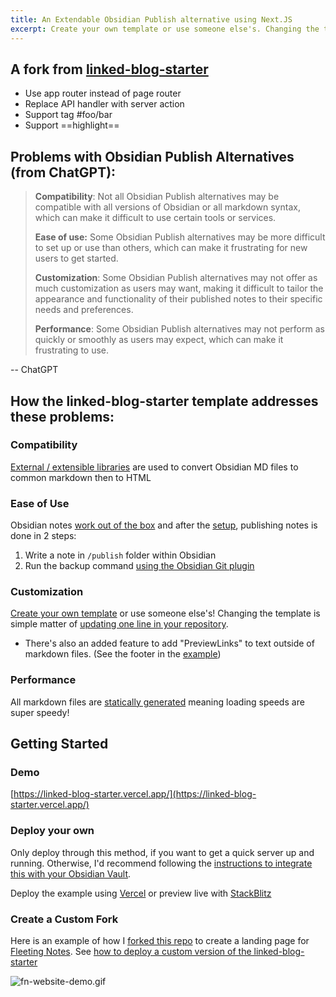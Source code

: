 ```yaml
---
title: An Extendable Obsidian Publish alternative using Next.JS
excerpt: Create your own template or use someone else's. Changing the template is a matter of updating one line
---
```


## A fork from [linked-blog-starter](https://github.com/matthewwong525/linked-blog-starter)

- Use app router instead of page router
- Replace API handler with server action
- Support tag \#foo/bar
- Support ==highlight==

## Problems with Obsidian Publish Alternatives (from ChatGPT):

 >
 > **Compatibility**: Not all Obsidian Publish alternatives may be compatible with all versions of Obsidian or all markdown syntax, which can make it difficult to use certain tools or services.
 >
 > **Ease of use:** Some Obsidian Publish alternatives may be more difficult to set up or use than others, which can make it frustrating for new users to get started.
 >
 > **Customization**: Some Obsidian Publish alternatives may not offer as much customization as users may want, making it difficult to tailor the appearance and functionality of their published notes to their specific needs and preferences.
 >
 > **Performance**: Some Obsidian Publish alternatives may not perform as quickly or smoothly as users may expect, which can make it frustrating to use.

-- ChatGPT

## How the linked-blog-starter template addresses these problems:

### Compatibility

[External / extensible libraries](linked-blog-starter-does-not-reinvent-wheel.md) are used to convert Obsidian MD files to common markdown then to HTML

### Ease of Use

Obsidian notes [work out of the box](works-out-of-the-box-with-markdown-files.md) and after the [setup](publish-your-obsidian-notes-with-linked-blog-starter.md), publishing notes is done in 2 steps:
1. Write a note in `/publish` folder within Obsidian
2. Run the backup command [using the Obsidian Git plugin](connect-obsidian-vault-with-github.md)

### Customization

[Create your own template](deploy-a-custom-linked-blog-starter.md) or use someone else's! Changing the template is simple matter of [updating one line in your repository](update-publish-settings-github-actions.md).
- There's also an added feature to add "PreviewLinks" to text outside of markdown files. (See the footer in the [example](https://linked-blog-starter.vercel.app/home))

### Performance

All markdown files are [statically generated](statically-generated.md) meaning loading speeds are super speedy!

## Getting Started

### Demo

[https://linked-blog-starter.vercel.app/](https://linked-blog-starter.vercel.app/)

### Deploy your own

Only deploy through this method, if you want to get a quick server up and running. Otherwise, I'd recommend following the [instructions to integrate this with your Obsidian Vault](publish-your-obsidian-notes-with-linked-blog-starter.md).

Deploy the example using [Vercel](https://vercel.com/new/git/external?repository-url=https://github.com/matthewwong525/linked-blog-starter&project-name=linked-blog-starter&repository-name=linked-blog-starter) or preview live with [StackBlitz](https://stackblitz.com/github/matthewwong525/linked-blog-starter)

### Create a Custom Fork

Here is an example of how I [forked this repo](https://github.com/fleetingnotes/fleeting-notes-website) to create a landing page for [Fleeting Notes](https://www.fleetingnotes.app/). See [how to deploy a custom version of the linked-blog-starter](deploy-a-custom-linked-blog-starter.md)

![fn-website-demo.gif](attachments/fn-website-demo.gif)

